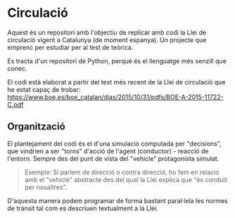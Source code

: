 


# Circulació

Aquest és un repositori amb l'objectiu de replicar amb codi la Llei de circulació
vigent a Catalunya (de moment espanya). Un projecte que emprenc per estudiar
per al test de teòrica.

Es tracta d'un repositori de Python, perquè és el llenguatge més senzill que conec.

El codi està elaborat a partir del text més recent de la Llei de circulació que
he estat capaç de trobar:
https://www.boe.es/boe_catalan/dias/2015/10/31/pdfs/BOE-A-2015-11722-C.pdf

## Organització

El plantejament del codi és el d'una simulació computada per "decisions", que
vindrien a ser "torns" d'acció de l'agent (conductor) - reacció de l'entorn.
Sempre des del punt de vista del "vehicle" protagonista simulat.

> Exemple: Si parlem de direcció o contra direcció, ho fem en relació amb el "vehicle"
> abstracte des del qual la Llei explica que "és conduït per nosaltres".

D'aquesta manera podem programar de forma bastant paral·lela les normes de trànsit
tal com es descriuen textualment a la Llei.
